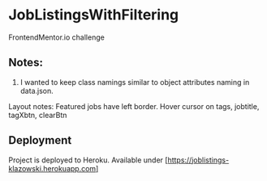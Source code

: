 # JobListingsWithFiltering

FrontendMentor.io challenge

## Notes:

1. I wanted to keep class namings similar to object attributes naming in data.json.

Layout notes:
Featured jobs have left border.
Hover cursor on tags, jobtitle, tagXbtn, clearBtn

## Deployment

Project is deployed to Heroku. Available under
[https://joblistings-klazowski.herokuapp.com]
